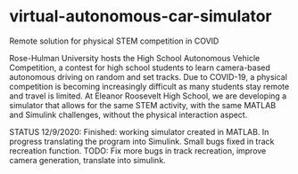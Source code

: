 # virtual-autonomous-car-simulator
Remote solution for physical STEM competition in COVID

Rose-Hulman University hosts the High School Autonomous Vehicle Competition, a contest for high school students to learn camera-based autonomous driving on random and set tracks. Due to COVID-19, a physical competition is becoming increasingly difficult as many students stay remote and travel is limited. 
At Eleanor Roosevelt High School, we are developing a simulator that allows for the same STEM activity, with the same MATLAB and Simulink challenges, without the physical interaction aspect.

STATUS 12/9/2020: Finished: working simulator created in MATLAB. In progress translating the program into Simulink. Small bugs fixed in track recreation function. TODO: Fix more bugs in track recreation, improve camera generation, translate into simulink. 
